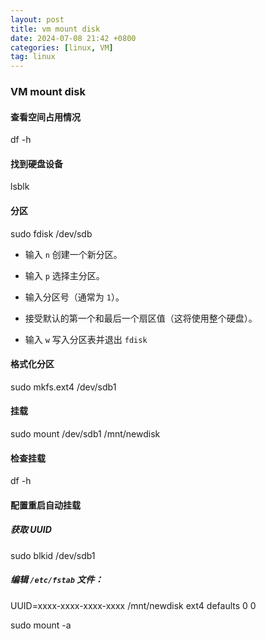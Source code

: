 ```yaml
---
layout: post
title: vm mount disk
date: 2024-07-08 21:42 +0800
categories: [linux, VM]
tag: linux
---
```


### VM mount disk

#### 查看空间占用情况

df -h

#### 找到硬盘设备

lsblk

#### 分区

sudo fdisk /dev/sdb

- 输入 `n` 创建一个新分区。

- 输入 `p` 选择主分区。

- 输入分区号（通常为 `1`）。

- 接受默认的第一个和最后一个扇区值（这将使用整个硬盘）。

- 输入 `w` 写入分区表并退出 `fdisk`

#### 格式化分区

  sudo mkfs.ext4 /dev/sdb1

#### 挂载

  sudo mount /dev/sdb1 /mnt/newdisk

#### 检查挂载

  df -h

#### 配置重启自动挂载

  

##### 获取 UUID

  sudo blkid /dev/sdb1

##### 编辑 `/etc/fstab` 文件：

  UUID=xxxx-xxxx-xxxx-xxxx /mnt/newdisk ext4 defaults 0 0

  sudo mount -a

